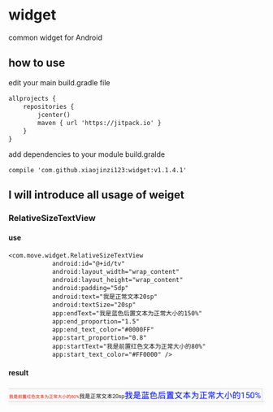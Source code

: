 # widget
common widget for Android


## how to use

edit your main build.gradle file

```
allprojects {
    repositories {
        jcenter()
        maven { url 'https://jitpack.io' }
    }
}
```

add dependencies to your module build.gralde

```
compile 'com.github.xiaojinzi123:widget:v1.1.4.1'
```

## I will introduce all usage of weiget

### RelativeSizeTextView
#### use

```
<com.move.widget.RelativeSizeTextView
            android:id="@+id/tv"
            android:layout_width="wrap_content"
            android:layout_height="wrap_content"
            android:padding="5dp"
            android:text="我是正常文本20sp"
            android:textSize="20sp"
            app:endText="我是蓝色后置文本为正常大小的150%"
            app:end_proportion="1.5"
            app:end_text_color="#0000FF"
            app:start_proportion="0.8"
            app:startText="我是前置红色文本为正常大小的80%"
            app:start_text_color="#FF0000" />
```

#### result
![](./imgs/1.png)
